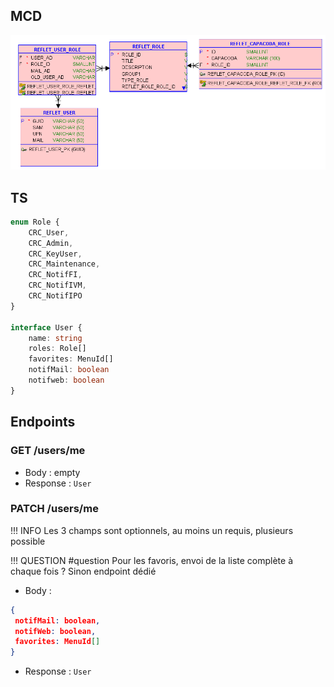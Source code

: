 ## MCD

![Pasted image 20230203155254](../medias/Pasted%20image%2020230203155254.png)

## TS

```ts
enum Role {
	CRC_User,
	CRC_Admin,
	CRC_KeyUser,
	CRC_Maintenance,
	CRC_NotifFI,
	CRC_NotifIVM,
	CRC_NotifIPO
}

interface User {
	name: string
	roles: Role[]
	favorites: MenuId[]
	notifMail: boolean
	notifweb: boolean
}
```

## Endpoints

### GET /users/me

- Body : empty
- Response : `User`

### PATCH /users/me

!!! INFO
	Les 3 champs sont optionnels, au moins un requis, plusieurs possible

!!! QUESTION
	#question
	Pour les favoris, envoi de la liste complète à chaque fois ? Sinon endpoint dédié

- Body : 
```json
{
 notifMail: boolean,
 notifWeb: boolean,
 favorites: MenuId[]
}
```
- Response : `User`

